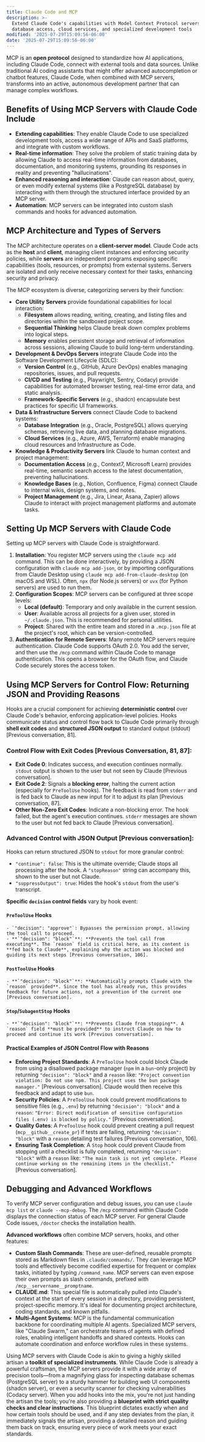 ```yaml
---
title: Claude Code and MCP
description: >-
  Extend Claude Code's capabilities with Model Context Protocol servers for
  database access, cloud services, and specialized development tools
modified: '2025-07-29T15:09:56-06:00'
date: '2025-07-29T15:09:56-06:00'
---
```


MCP is an **open protocol** designed to standardize how AI applications, including Claude Code, connect with external tools and data sources. Unlike traditional AI coding assistants that might offer advanced autocompletion or chatbot features, Claude Code, when combined with MCP servers, transforms into an active, autonomous development partner that can manage complex workflows.

## Benefits of Using MCP Servers with Claude Code Include

- **Extending capabilities**: They enable Claude Code to use specialized development tools, access a wide range of APIs and SaaS platforms, and integrate with custom workflows.
- **Real-time information**: They solve the problem of static training data by allowing Claude to access real-time information from databases, documentation, and monitoring systems, grounding its responses in reality and preventing "hallucinations".
- **Enhanced reasoning and interaction**: Claude can reason about, query, or even modify external systems (like a PostgreSQL database) by interacting with them through the structured interface provided by an MCP server.
- **Automation**: MCP servers can be integrated into custom slash commands and hooks for advanced automation.

## MCP Architecture and Types of Servers

The MCP architecture operates on a **client-server model**. Claude Code acts as the **host** and **client**, managing client instances and enforcing security policies, while **servers** are independent programs exposing specific capabilities (tools, resources, or prompts) from external systems. Servers are isolated and only receive necessary context for their tasks, enhancing security and privacy.

The MCP ecosystem is diverse, categorizing servers by their function:

- **Core Utility Servers** provide foundational capabilities for local interaction:
  - **Filesystem** allows reading, writing, creating, and listing files and directories within the sandboxed project scope.
  - **Sequential Thinking** helps Claude break down complex problems into logical steps.
  - **Memory** enables persistent storage and retrieval of information across sessions, allowing Claude to build long-term understanding.
- **Development & DevOps Servers** integrate Claude Code into the Software Development Lifecycle (SDLC):
  - **Version Control** (e.g., GitHub, Azure DevOps) enables managing repositories, issues, and pull requests.
  - **CI/CD and Testing** (e.g., Playwright, Sentry, Codacy) provide capabilities for automated browser testing, real-time error data, and static analysis.
  - **Framework-Specific Servers** (e.g., shadcn) encapsulate best practices for specific UI frameworks.
- **Data & Infrastructure Servers** connect Claude Code to backend systems:
  - **Database Integration** (e.g., Oracle, PostgreSQL) allows querying schemas, retrieving live data, and planning database migrations.
  - **Cloud Services** (e.g., Azure, AWS, Terraform) enable managing cloud resources and Infrastructure as Code.
- **Knowledge & Productivity Servers** link Claude to human context and project management:
  - **Documentation Access** (e.g., Context7, Microsoft Learn) provides real-time, semantic search access to the latest documentation, preventing hallucinations.
  - **Knowledge Bases** (e.g., Notion, Confluence, Figma) connect Claude to internal wikis, design systems, and notes.
  - **Project Management** (e.g., Jira, Linear, Asana, Zapier) allows Claude to interact with project management platforms and automate tasks.

## Setting Up MCP Servers with Claude Code

Setting up MCP servers with Claude Code is straightforward.

1. **Installation**: You register MCP servers using the `claude mcp add` command. This can be done interactively, by providing a JSON configuration with `claude mcp add-json`, or by importing configurations from Claude Desktop using `claude mcp add-from-claude-desktop` (on macOS and WSL). Often, `npx` (for Node.js servers) or `uvx` (for Python servers) are used to run them.
2. **Configuration Scopes**: MCP servers can be configured at three scope levels:
   - **Local (default)**: Temporary and only available in the current session.
   - **User**: Available across all projects for a given user, stored in `~/.claude.json`. This is recommended for personal utilities.
   - **Project**: Shared with the entire team and stored in a `.mcp.json` file at the project's root, which can be version-controlled.
3. **Authentication for Remote Servers**: Many remote MCP servers require authentication. Claude Code supports OAuth 2.0. You add the server, and then use the `/mcp` command within Claude Code to manage authentication. This opens a browser for the OAuth flow, and Claude Code securely stores the access token.

## Using MCP Servers for Control Flow: Returning JSON and Providing Reasons

Hooks are a crucial component for achieving **deterministic control** over Claude Code's behavior, enforcing application-level policies. Hooks communicate status and control flow back to Claude Code primarily through **shell exit codes** and **structured JSON output** to standard output (stdout) [Previous conversation, 81].

### Control Flow with Exit Codes [Previous Conversation, 81, 87]:

- **Exit Code 0**: Indicates success, and execution continues normally. `stdout` output is shown to the user but not seen by Claude [Previous conversation].
- **Exit Code 2**: Signals a **blocking error**, halting the current action (especially for `PreToolUse` hooks). The feedback is read from `stderr` and is fed back to Claude as new input for it to adjust its plan [Previous conversation, 87].
- **Other Non-Zero Exit Codes**: Indicate a non-blocking error. The hook failed, but the agent's execution continues. `stderr` messages are shown to the user but not fed back to Claude [Previous conversation].

### Advanced Control with JSON Output [Previous conversation]:

Hooks can return structured JSON to `stdout` for more granular control:

- `"continue": false`: This is the ultimate override; Claude stops all processing after the hook. A `"stopReason"` string can accompany this, shown to the user but not Claude.
- `"suppressOutput": true`: Hides the hook's `stdout` from the user's transcript.

**Specific `decision` control fields** vary by hook event:

#### `PreToolUse` Hooks

    - `"decision": "approve"`: Bypasses the permission prompt, allowing the tool call to proceed.
    - **`"decision": "block"`**: **Prevents the tool call from executing**. The `reason` field is critical here, as its content is **fed back to Claude**, explaining why the action was blocked and guiding its next steps [Previous conversation, 106].

#### `PostToolUse` Hooks

    - **`"decision": "block"`**: **Automatically prompts Claude with the `reason` provided**. Since the tool has already run, this provides feedback for future actions, not a prevention of the current one [Previous conversation].

#### `Stop`/`SubagentStop` Hooks

    - **`"decision": "block"`**: **Prevents Claude from stopping**. A `reason` field **must be provided** to instruct Claude on how to proceed and continue its work [Previous conversation].

#### Practical Examples of JSON Control Flow with Reasons

- **Enforcing Project Standards**: A `PreToolUse` hook could block Claude from using a disallowed package manager (`npm` in a `bun`-only project) by returning `"decision": "block"` and a `reason` like: `"Project convention violation: Do not use npm. This project uses the bun package manager."` [Previous conversation]. Claude would then receive this feedback and adapt to use `bun`.
- **Security Policies**: A `PreToolUse` hook could prevent modifications to sensitive files (e.g., `.env`) by returning `"decision": "block"` and a `reason`: `"Error: Direct modification of sensitive configuration files (.env) is blocked by policy."` [Previous conversation].
- **Quality Gates**: A `PreToolUse` hook could prevent creating a pull request (`mcp__github__create_pr`) if tests are failing, returning `"decision": "block"` with a `reason` detailing test failures [Previous conversation, 106].
- **Ensuring Task Completion**: A `Stop` hook could prevent Claude from stopping until a checklist is fully completed, returning `"decision": "block"` with a `reason` like: `"The main task is not yet complete. Please continue working on the remaining items in the checklist."` [Previous conversation].

## Debugging and Advanced Workflows

To verify MCP server configuration and debug issues, you can use `claude mcp list` or `claude --mcp-debug`. The `/mcp` command within Claude Code displays the connection status of each MCP server. For general Claude Code issues, `/doctor` checks the installation health.

**Advanced workflows** often combine MCP servers, hooks, and other features:

- **Custom Slash Commands**: These are user-defined, reusable prompts stored as Markdown files in `.claude/commands/`. They can leverage MCP tools and effectively become codified expertise for frequent or complex tasks, initiated by typing `/command_name`. MCP servers can even expose their own prompts as slash commands, prefixed with `/mcp__servername__promptname`.
- **CLAUDE.md**: This special file is automatically pulled into Claude's context at the start of every session in a directory, providing persistent, project-specific memory. It's ideal for documenting project architecture, coding standards, and known pitfalls.
- **Multi-Agent Systems**: MCP is the fundamental communication backbone for coordinating multiple AI agents. Specialized MCP servers, like "Claude Swarm," can orchestrate teams of agents with defined roles, enabling intelligent handoffs and shared contexts. Hooks can automate coordination and enforce workflow rules in these systems.

Using MCP servers with Claude Code is akin to giving a highly skilled artisan a **toolkit of specialized instruments**. While Claude Code is already a powerful craftsman, the MCP servers provide it with a wide array of precision tools—from a magnifying glass for inspecting database schemas (PostgreSQL server) to a sturdy hammer for building web UI components (shadcn server), or even a security scanner for checking vulnerabilities (Codacy server). When you add hooks into the mix, you're not just handing the artisan the tools; you're also providing a **blueprint with strict quality checks and clear instructions**. This blueprint dictates exactly when and how certain tools should be used, and if any step deviates from the plan, it immediately signals the artisan, providing a detailed reason and guiding them back on track, ensuring every piece of work meets your exact standards.
